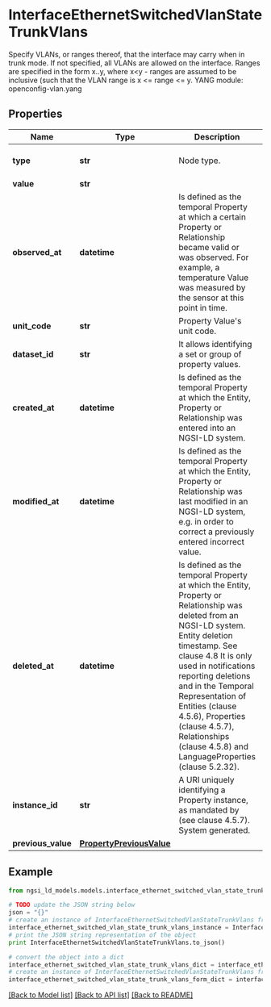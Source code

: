# InterfaceEthernetSwitchedVlanStateTrunkVlans

Specify VLANs, or ranges thereof, that the interface may carry when in trunk mode. If not specified, all VLANs are allowed on the interface. Ranges are specified in the form x..y, where x<y - ranges are assumed to be inclusive (such that the VLAN range is x <= range <= y.  YANG module: openconfig-vlan.yang 

## Properties

Name | Type | Description | Notes
------------ | ------------- | ------------- | -------------
**type** | **str** | Node type.  | [optional] [default to 'Property']
**value** | **str** |  | 
**observed_at** | **datetime** | Is defined as the temporal Property at which a certain Property or Relationship became valid or was observed. For example, a temperature Value was measured by the sensor at this point in time.  | [optional] 
**unit_code** | **str** | Property Value&#39;s unit code.  | [optional] 
**dataset_id** | **str** | It allows identifying a set or group of property values.  | [optional] 
**created_at** | **datetime** | Is defined as the temporal Property at which the Entity, Property or Relationship was entered into an NGSI-LD system.  | [optional] [readonly] 
**modified_at** | **datetime** | Is defined as the temporal Property at which the Entity, Property or Relationship was last modified in an NGSI-LD system, e.g. in order to correct a previously entered incorrect value.  | [optional] [readonly] 
**deleted_at** | **datetime** | Is defined as the temporal Property at which the Entity, Property or Relationship was deleted from an NGSI-LD system.  Entity deletion timestamp. See clause 4.8 It is only used in notifications reporting deletions and in the Temporal Representation of Entities (clause 4.5.6), Properties (clause 4.5.7), Relationships (clause 4.5.8) and LanguageProperties (clause 5.2.32).  | [optional] [readonly] 
**instance_id** | **str** | A URI uniquely identifying a Property instance, as mandated by (see clause 4.5.7). System generated.  | [optional] [readonly] 
**previous_value** | [**PropertyPreviousValue**](PropertyPreviousValue.md) |  | [optional] 

## Example

```python
from ngsi_ld_models.models.interface_ethernet_switched_vlan_state_trunk_vlans import InterfaceEthernetSwitchedVlanStateTrunkVlans

# TODO update the JSON string below
json = "{}"
# create an instance of InterfaceEthernetSwitchedVlanStateTrunkVlans from a JSON string
interface_ethernet_switched_vlan_state_trunk_vlans_instance = InterfaceEthernetSwitchedVlanStateTrunkVlans.from_json(json)
# print the JSON string representation of the object
print InterfaceEthernetSwitchedVlanStateTrunkVlans.to_json()

# convert the object into a dict
interface_ethernet_switched_vlan_state_trunk_vlans_dict = interface_ethernet_switched_vlan_state_trunk_vlans_instance.to_dict()
# create an instance of InterfaceEthernetSwitchedVlanStateTrunkVlans from a dict
interface_ethernet_switched_vlan_state_trunk_vlans_form_dict = interface_ethernet_switched_vlan_state_trunk_vlans.from_dict(interface_ethernet_switched_vlan_state_trunk_vlans_dict)
```
[[Back to Model list]](../README.md#documentation-for-models) [[Back to API list]](../README.md#documentation-for-api-endpoints) [[Back to README]](../README.md)


